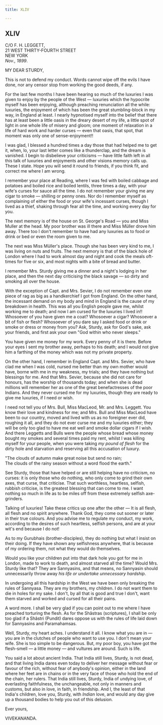 ```yaml
---
title: XLIV

---
```





  

  


## XLIV

C/O F. H. LEGGETT,  
21 WEST THIRTY-FOURTH STREET  
NEW YORK  
*Nov*.*, 1899*.

MY DEAR STURDY,

This is not to defend my conduct. Words cannot wipe off the evils I have
done, nor any censor stop from working the good deeds, if any.

For the last few months I have been hearing so much of the luxuries I
was given to enjoy by the people of the West — luxuries which the
hypocrite myself has been enjoying, although preaching renunciation all
the while: luxuries, the enjoyment of which has been the great
stumbling-block in my way, in England at least. I nearly hypnotised
myself into the belief that there has at least been a little oasis in
the dreary desert of my life, a little spot of light in one whole life
of misery and gloom; one moment of relaxation in a life of hard work and
harder curses — even that oasis, that spot, that moment was only one of
sense-enjoyment!!

I was glad, I blessed a hundred times a day those that had helped me to
get it, when, lo, your last letter comes like a thunderclap, and the
dream is vanished. I begin to disbelieve your criticisms — have little
faith left in all this talk of luxuries and enjoyments and other visions
memory calls up. These I state. Hope you will send it round to friends,
if you think fit, and correct me where I am wrong.

I remember your place at Reading, where I was fed with boiled cabbage
and potatoes and boiled rice and boiled lentils, three times a day, with
your wife's curses for sauce all the time. I do not remember your giving
me any cigar to smoke — shilling or penny ones. Nor do I remember myself
as complaining of either the food or your wife's incessant curses,
though I lived as a thief, shaking through fear all the time, and
working every day for you.

The next memory is of the house on St. George's Road — you and Miss
Muller at the head. My poor brother was ill there and Miss Müller drove
him away. There too I don't remember to have had any luxuries as to food
or drink or bed or even the room given to me.

The next was Miss Müller's place. Though she has been very kind to me, I
was living on nuts and fruits. The next memory is that of the black hole
of London where I had to work almost day and night and cook the meals
oft-times for five or six, and most nights with a bite of bread and
butter.

I remember Mrs. Sturdy giving me a dinner and a night's lodging in her
place, and then the next day criticising the black savage — so dirty and
smoking all over the house.

With the exception of Capt. and Mrs. Sevier, I do not remember even one
piece of rag as big as a handkerchief I got from England. On the other
hand, the incessant demand on my body and mind in England is the cause
of my breakdown in health. This was all you English people gave me,
whilst working me to death; and now I am cursed for the luxuries I lived
in!! Whosoever of you have given me a coat? Whosoever a cigar? Whosoever
a bit of fish or flesh? Whosoever of you dare say I asked food or drink
or smoke or dress or money from you? Ask, Sturdy, ask for God's sake,
ask your friends, and first ask your own "God within who never sleeps."

You have given me money for my work. Every penny of it is there. Before
your eyes I sent my brother away, perhaps to his death; and I would not
give him a farthing of the money which was not my private property.

On the other hand, I remember in England Capt. and Mrs. Sevier, who have
clad me when I was cold, nursed me better than my own mother would have,
borne with me in my weakness, my trials; and they have nothing but
blessings for me. And that Mrs. Sevier, because she did not care for
honours, has the worship of thousands today; and when she is dead
millions will remember her as one of the great benefactresses of the
poor Indians. And they never cursed me for my luxuries, though they are
ready to give me luxuries, if I need or wish.

I need not tell you of Mrs. Bull, Miss MacLeod, Mr. and Mrs. Leggett.
You know their love and kindness for me; and Mrs. Bull and Miss MacLeod
have been to our country, moved and lived with us as no foreigner ever
did, roughing it all, and they do not ever curse me and my luxuries
either; they will be only too glad to have me eat well and smoke dollar
cigars if I wish. And there Leggetts and Bulls were the people whose
bread whose money bought my smokes and several times paid my rent,
whilst I was killing myself for your people, when you were taking *my
pound of flesh* for the dirty hole and starvation and reserving all this
accusation of luxury.

"The clouds of autumn make great noise but send no rain;  
The clouds of the rainy season without a word flood the earth."

See Sturdy, those that have helped or are still helping have no
criticism, no curses: it is only those who do nothing, who only come to
grind their own axes, that curse, that criticise. That such worthless,
heartless, selfish, rubbish criticise, is the greatest blessing that can
come to me. I want nothing so much in life as to be miles off from these
extremely selfish axe-grinders.

Talking of luxuries! Take these critics up one after the other — It is
all flesh, all flesh and no spirit anywhere. Thank God, they come out
sooner or later in their true colours. And you advise me to regulate my
conduct, my work, according to the desires of such heartless, selfish
persons, and are at your wit's end because I do not!

As to my Gurubhais (brother-disciples), they do nothing but what I
insist on their doing. If they have shown any selfishness anywhere, that
is because of my ordering them, not what they would do themselves.

Would you like your children put into that dark hole you got for me in
London, made to work to death, and almost starved all the time? Would
Mrs. Sturdy like that? They are Sannyasins, and that means, no Sannyasin
should unnecessarily throw away *his life or undertake unnecessary
hardship*.

In undergoing all this hardship in the West we have been only breaking
the rules of Sannyasa. They are my brothers, my children. I do not want
them to die in holes for my sake. I don't, by all that is good and true
I don't, want them starved and worked and cursed for all their pains.

A word more. I shall be very glad if you can point out to me where I
have preached torturing the flesh. As for the Shâstras (scriptures), I
shall be only too glad if a Shâstri (Pundit) dares oppose us with the
rules of life laid down for Sannyasins and Paramahamsas.

Well, Sturdy, my heart aches. I understand it all. I know what you are
in — you are in the clutches of people who want to use you. I don't mean
your wife. She is too simple to be dangerous. But, my poor boy, you have
got the flesh-smell — a little money — and vultures are around. Such is
life.

You said a lot about ancient India. That India still lives, Sturdy, is
not dead, and that living India dares even today to deliver her message
without fear or favour of the rich, without fear of anybody's opinion,
either in the land where her feet are in chains or in the very face of
those who hold the end of the chain, her rulers. That India still lives,
Sturdy, India of undying love, of everlasting faithfulness, the
unchangeable, not only in manners and customs, but also in love, in
faith, in friendship. And I, the least of that India's children, love
you, Sturdy, with *Indian* love, and would any day give up a thousand
bodies to help you out of this delusion. 

Ever yours,

VIVEKANANDA.



